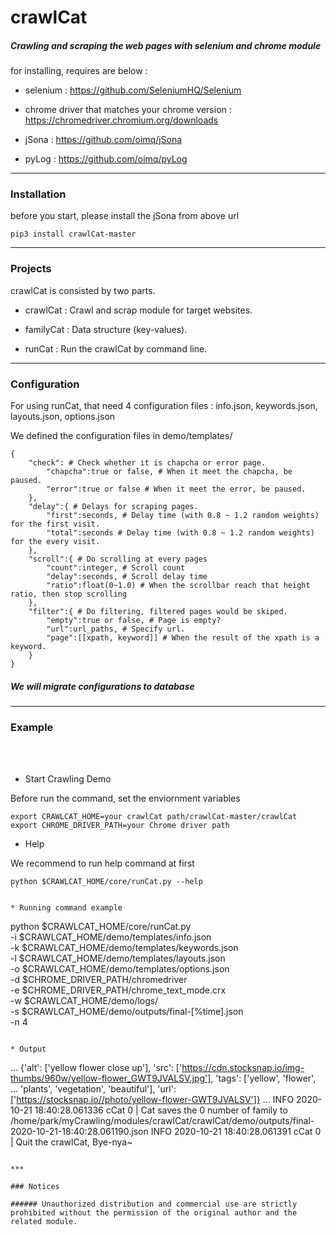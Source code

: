 # crawlCat

##### Crawling and scraping the web pages with selenium and chrome module

for installing, requires are below : 

* selenium : https://github.com/SeleniumHQ/Selenium

* chrome driver that matches your chrome version : https://chromedriver.chromium.org/downloads

* jSona : https://github.com/oimq/jSona

* pyLog : https://github.com/oimq/pyLog

***

### Installation

before you start, please install the jSona from above url

```
pip3 install crawlCat-master
```

***

### Projects

crawlCat is consisted by two parts.

* crawlCat : Crawl and scrap module for target websites.

* familyCat : Data structure (key-values).

* runCat : Run the crawlCat by command line.

***

### Configuration

For using runCat, that need 4 configuration files : info.json, keywords.json, layouts.json, options.json

We defined the configuration files in demo/templates/

```
{
    "check": # Check whether it is chapcha or error page. 
        "chapcha":true or false, # When it meet the chapcha, be paused.
        "error":true or false # When it meet the error, be paused.
    },
    "delay":{ # Delays for scraping pages.
        "first":seconds, # Delay time (with 0.8 ~ 1.2 random weights) for the first visit.
        "total":seconds # Delay time (with 0.8 ~ 1.2 random weights) for the every visit.
    },
    "scroll":{ # Do scrolling at every pages
        "count":integer, # Scroll count
        "delay":seconds, # Scroll delay time
        "ratio":float(0~1.0) # When the scrollbar reach that height ratio, then stop scrolling
    },
    "filter":{ # Do filtering, filtered pages would be skiped.
        "empty":true or false, # Page is empty?
        "url":url_paths, # Specify url.
        "page":[[xpath, keyword]] # When the result of the xpath is a keyword.
    }
}
```

##### We will migrate configurations to database

***

### Example

<br/><br/>

* Start Crawling Demo

Before run the command, set the enviornment variables

```
export CRAWLCAT_HOME=your crawlCat path/crawlCat-master/crawlCat
export CHROME_DRIVER_PATH=your Chrome driver path
```

* Help

We recommend to run help command at first
```
python $CRAWLCAT_HOME/core/runCat.py --help
``

* Running command example

```
python $CRAWLCAT_HOME/core/runCat.py \
-i $CRAWLCAT_HOME/demo/templates/info.json \
-k $CRAWLCAT_HOME/demo/templates/keywords.json \
-l $CRAWLCAT_HOME/demo/templates/layouts.json \
-o $CRAWLCAT_HOME/demo/templates/options.json \
-d $CHROME_DRIVER_PATH/chromedriver \
-e $CHROME_DRIVER_PATH/chrome_text_mode.crx \
-w $CRAWLCAT_HOME/demo/logs/ \
-s $CRAWLCAT_HOME/demo/outputs/final-[%time].json \
-n 4
```

* Output
```
...
{'alt': ['yellow flower close up'],
 'src': ['https://cdn.stocksnap.io/img-thumbs/960w/yellow-flower_GWT9JVALSV.jpg'],
 'tags': ['yellow',
          'flower',
          ...
          'plants',
          'vegetation',
          'beautiful'],
 'url': ['https://stocksnap.io//photo/yellow-flower-GWT9JVALSV']}
...
INFO  2020-10-21 18:40:28.061336 cCat 0 | Cat saves the 0 number of family to /home/park/myCrawling/modules/crawlCat/crawlCat/demo/outputs/final-2020-10-21-18:40:28.061190.json
INFO  2020-10-21 18:40:28.061391 cCat 0 | Quit the crawlCat, Bye-nya~
```

***

### Notices

###### Unauthorized distribution and commercial use are strictly prohibited without the permission of the original author and the related module.
